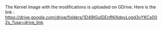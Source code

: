 The Kernel Image with the modifications is uploaded on GDrive. 
Here is the link : https://drive.google.com/drive/folders/1D49IGuIDEnfNjXdpvLogd3vYKCs002s_?usp=drive_link 
